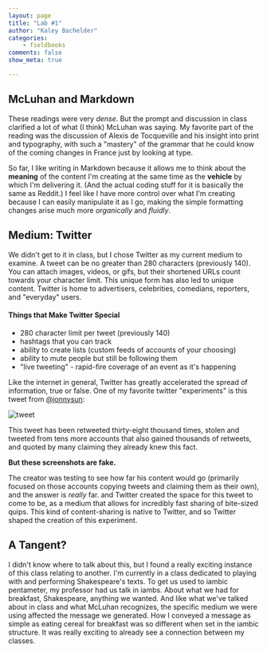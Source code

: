 ```yaml
---
layout: page  
title: "Lab #1"  
author: "Kaley Bachelder"  
categories:  
    - fieldbooks
comments: false  
show_meta: true

---
```


## McLuhan and Markdown

These readings were very *dense*. But the prompt and discussion in class clarified a lot of what (I think) McLuhan was saying. My favorite part of the reading was the discussion of Alexis de Tocqueville and his insight into print and typography, with such a "mastery" of the grammar that he could know of the coming changes in France just by looking at type.

So far, I like writing in Markdown because it allows me to think about the **meaning** of the content I'm creating at the same time as the **vehicle** by which I'm delivering it. (And the actual coding stuff for it is basically the same as Reddit.) I feel like I have more control over what I'm creating because I can easily manipulate it as I go, making the simple formatting changes arise much more *organically* and *fluidly*.

## Medium: Twitter

We didn't get to it in class, but I chose Twitter as my current medium to examine. A tweet can be no greater than 280 characters (previously 140). You can attach images, videos, or gifs, but their shortened URLs count towards your character limit. This unique form has also led to unique content. Twitter is home to advertisers, celebrities, comedians, reporters, and "everyday" users. 

#### Things that Make Twitter Special
* 280 character limit per tweet (previously 140)
* hashtags that you can track
* ability to create lists (custom feeds of accounts of your choosing)
* ability to mute people but still be following them
* "live tweeting" - rapid-fire coverage of an event as it's happening

Like the internet in general, Twitter has greatly accelerated the spread of information, true or false. One of my favorite twitter "experiments" is this tweet from [@jonnysun](<https://twitter.com/jonnysun?lang=en>):

![tweet](https://i.gyazo.com/7bad68449f1d03f0cbf55da31777e79f.png)

This tweet has been retweeted thirty-eight thousand times, stolen and tweeted from tens more accounts that also gained thousands of retweets, and quoted by many claiming they already knew this fact. 

**But these screenshots are fake.** 

The creator was testing to see how far his content would go (primarily focused on those accounts copying tweets and claiming them as their own), and the answer is *really* far. and Twitter created the space for this tweet to come to be, as a medium that allows for incredibly fast sharing of bite-sized quips. This kind of content-sharing is native to Twitter, and so Twitter shaped the creation of this experiment.

## A Tangent?

I didn't know where to talk about this, but I found a really exciting instance of this class relating to another. I'm currently in a class dedicated to playing with and performing Shakespeare's texts. To get us used to iambic pentameter, my professor had us talk in iambs. About what we had for breakfast, Shakespeare, anything we wanted. And like what we've talked about in class and what McLuhan recognizes, the specific medium we were using affected the message we generated. How I conveyed a message as simple as eating cereal for breakfast was so different when set in the iambic structure. It was really exciting to already see a connection between my classes.



